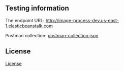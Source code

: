 ## Testing information

The endpoint URL: http://image-process-dev.us-east-1.elasticbeanstalk.com

Postman collection: [postman-collection.json](postman-exported/Udacity-CloudDeveloper-NanoDegree-Project%202.postman_collection.json)

## License

[License](LICENSE.txt)
